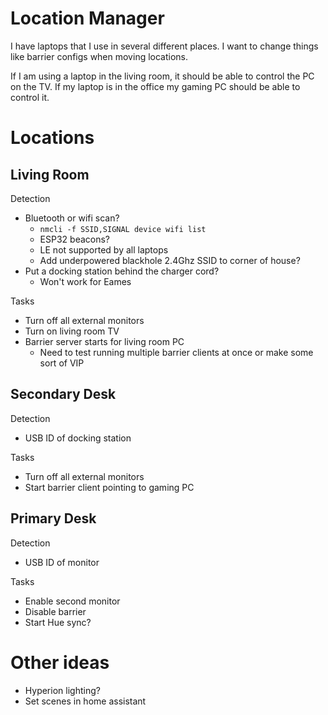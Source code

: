 # Location Manager

I have laptops that I use in several different places.  I want to change things like barrier configs when moving locations.

If I am using a laptop in the living room, it should be able to control the PC on the TV.  If my laptop is in the office my gaming PC should be able to control it.

# Locations

## Living Room

Detection

  * Bluetooth or wifi scan?
      * `nmcli -f SSID,SIGNAL device wifi list`
      * ESP32 beacons?
      * LE not supported by all laptops
      * Add underpowered blackhole 2.4Ghz SSID to corner of house?
  * Put a docking station behind the charger cord?
      * Won't work for Eames

Tasks

  * Turn off all external monitors
  * Turn on living room TV
  * Barrier server starts for living room PC
      * Need to test running multiple barrier clients at once or make some sort of VIP

## Secondary Desk

Detection

  * USB ID of docking station

Tasks

  * Turn off all external monitors
  * Start barrier client pointing to gaming PC

## Primary Desk

Detection

  * USB ID of monitor

Tasks

  * Enable second monitor
  * Disable barrier
  * Start Hue sync?

# Other ideas

* Hyperion lighting?
* Set scenes in home assistant
